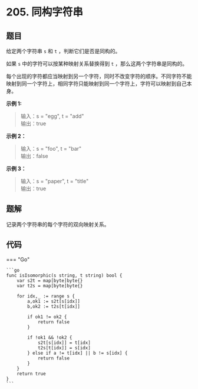 # 205. 同构字符串

## 题目
给定两个字符串 `s` 和 `t` ，判断它们是否是同构的。

如果 `s` 中的字符可以按某种映射关系替换得到 `t` ，那么这两个字符串是同构的。

每个出现的字符都应当映射到另一个字符，同时不改变字符的顺序。不同字符不能映射到同一个字符上，相同字符只能映射到同一个字符上，字符可以映射到自己本身。

**示例 1:**

> 输入：s = "egg", t = "add"  
> 输出：true

**示例 2：**

> 输入：s = "foo", t = "bar"  
> 输出：false   

**示例 3：**

> 输入：s = "paper", t = "title"  
> 输出：true  

## 题解
记录两个字符串的每个字符的双向映射关系。

## 代码

=== "Go"

    ```go
    func isIsomorphic(s string, t string) bool {
        var s2t = map[byte]byte{}
        var t2s = map[byte]byte{}

        for idx,_ := range s {
            a,ok1 := s2t[s[idx]]
            b,ok2 := t2s[t[idx]]

            if ok1 != ok2 {
                return false
            }

            if !ok1 && !ok2 {
                s2t[s[idx]] = t[idx]
                t2s[t[idx]] = s[idx]
            } else if a != t[idx] || b != s[idx] {
                return false
            }
        }
        return true
    }
    ```